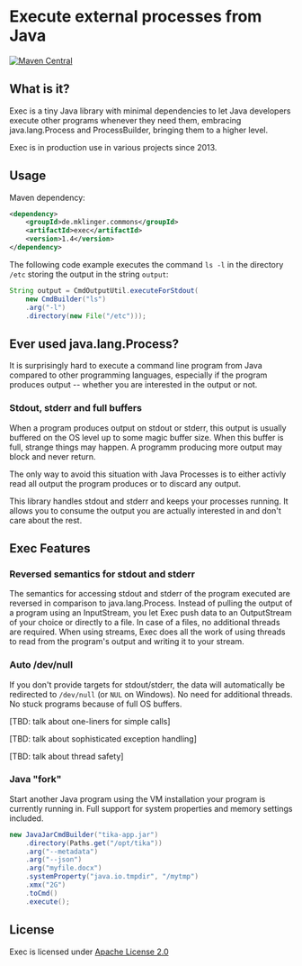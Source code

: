 Execute external processes from Java
====

[![Maven Central](https://img.shields.io/maven-central/v/de.mklinger.commons/exec.svg)](http://search.maven.org/#search%7Cgav%7C1%7Cg%3A%22de.mklinger.commons%22%20AND%20a%3A%22exec%22)


What is it?
--

Exec is a tiny Java library with minimal dependencies to let Java
developers execute other programs whenever they need them, embracing
java.lang.Process and ProcessBuilder, bringing them to a higher level.

Exec is in production use in various projects since 2013.


Usage
--

Maven dependency:

```xml
<dependency>
    <groupId>de.mklinger.commons</groupId>
    <artifactId>exec</artifactId>
    <version>1.4</version>
</dependency>
```

The following code example executes the command ```ls -l``` in the directory
```/etc``` storing the output in the string ```output```:

```java
String output = CmdOutputUtil.executeForStdout(
    new CmdBuilder("ls")
    .arg("-l")
    .directory(new File("/etc")));
```


Ever used java.lang.Process? 
--

It is surprisingly hard to execute a command line program from Java compared
to other programming languages, especially if the program produces output --
whether you are interested in the output or not.

### Stdout, stderr and full buffers

When a program produces output on stdout or stderr, this output is usually
buffered on the OS level up to some magic buffer size. When this buffer is 
full, strange things may happen. A programm producing more output may block 
and never return.

The only way to avoid this situation with Java Processes is to either activly
read all output the program produces or to discard any output.

This library handles stdout and stderr and keeps your processes running.
It allows you to consume the output you are actually interested in and don't
care about the rest.


Exec Features
--

### Reversed semantics for stdout and stderr

The semantics for accessing stdout and stderr of the program executed are 
reversed in comparison to java.lang.Process. Instead of pulling the output
of a program using an InputStream, you let Exec push data to an OutputStream
of your choice or directly to a file. In case of a files, no additional 
threads are required. When using streams, Exec does all the work of using 
threads to read from the program's output and writing it to your stream.

### Auto /dev/null

If you don't provide targets for stdout/stderr, the data will automatically
be redirected to ```/dev/null``` (or ```NUL``` on Windows). No need for
additional threads. No stuck programs because of full OS buffers.

[TBD: talk about one-liners for simple calls]

[TBD: talk about sophisticated exception handling]

[TBD: talk about thread safety]

### Java "fork"

Start another Java program using the VM installation your program is 
currently running in. Full support for system properties and memory settings
included.

```java
new JavaJarCmdBuilder("tika-app.jar")
    .directory(Paths.get("/opt/tika"))
    .arg("--metadata")
    .arg("--json")
    .arg("myfile.docx")
    .systemProperty("java.io.tmpdir", "/mytmp")
    .xmx("2G")
    .toCmd()
    .execute();
```

License
--

Exec is licensed under [Apache License 2.0](https://www.apache.org/licenses/LICENSE-2.0)
